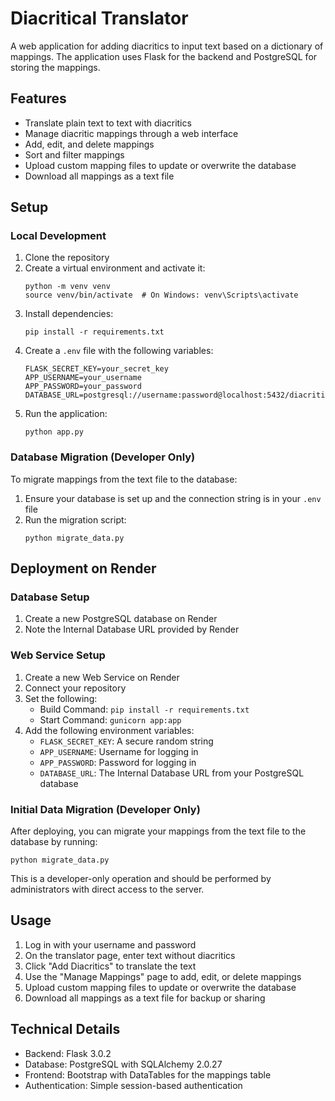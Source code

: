 # Diacritical Translator

A web application for adding diacritics to input text based on a dictionary of mappings. The application uses Flask for the backend and PostgreSQL for storing the mappings.

## Features

- Translate plain text to text with diacritics
- Manage diacritic mappings through a web interface
- Add, edit, and delete mappings
- Sort and filter mappings
- Upload custom mapping files to update or overwrite the database
- Download all mappings as a text file

## Setup

### Local Development

1. Clone the repository
2. Create a virtual environment and activate it:
   ```
   python -m venv venv
   source venv/bin/activate  # On Windows: venv\Scripts\activate
   ```
3. Install dependencies:
   ```
   pip install -r requirements.txt
   ```
4. Create a `.env` file with the following variables:
   ```
   FLASK_SECRET_KEY=your_secret_key
   APP_USERNAME=your_username
   APP_PASSWORD=your_password
   DATABASE_URL=postgresql://username:password@localhost:5432/diacritical
   ```
5. Run the application:
   ```
   python app.py
   ```

### Database Migration (Developer Only)

To migrate mappings from the text file to the database:

1. Ensure your database is set up and the connection string is in your `.env` file
2. Run the migration script:
   ```
   python migrate_data.py
   ```

## Deployment on Render

### Database Setup

1. Create a new PostgreSQL database on Render
2. Note the Internal Database URL provided by Render

### Web Service Setup

1. Create a new Web Service on Render
2. Connect your repository
3. Set the following:
   - Build Command: `pip install -r requirements.txt`
   - Start Command: `gunicorn app:app`
4. Add the following environment variables:
   - `FLASK_SECRET_KEY`: A secure random string
   - `APP_USERNAME`: Username for logging in
   - `APP_PASSWORD`: Password for logging in
   - `DATABASE_URL`: The Internal Database URL from your PostgreSQL database

### Initial Data Migration (Developer Only)

After deploying, you can migrate your mappings from the text file to the database by running:

```
python migrate_data.py
```

This is a developer-only operation and should be performed by administrators with direct access to the server.

## Usage

1. Log in with your username and password
2. On the translator page, enter text without diacritics
3. Click "Add Diacritics" to translate the text
4. Use the "Manage Mappings" page to add, edit, or delete mappings
5. Upload custom mapping files to update or overwrite the database
6. Download all mappings as a text file for backup or sharing

## Technical Details

- Backend: Flask 3.0.2
- Database: PostgreSQL with SQLAlchemy 2.0.27
- Frontend: Bootstrap with DataTables for the mappings table
- Authentication: Simple session-based authentication